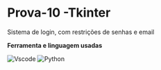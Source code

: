 # Prova-10 -Tkinter
Sistema de login, com restrições de senhas e email

**Ferramenta e linguagem usadas**

![Vscode](https://img.shields.io/badge/-Visual%20Studio%20Code-333333?style=for-the-badge&logo=visual-studio-code&logoColor=007ACC)
![Python](https://img.shields.io/badge/Python-3776AB?style=for-the-badge&logo=python&logoColor=white)


